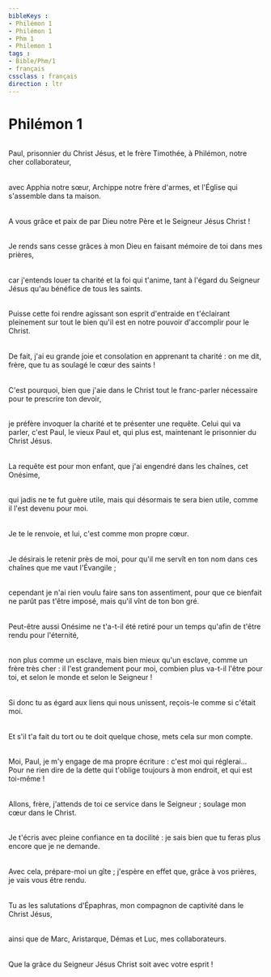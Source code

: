 ```yaml
---
bibleKeys : 
- Philémon 1
- Philémon 1
- Phm 1
- Philemon 1
tags : 
- Bible/Phm/1
- français
cssclass : français
direction : ltr
---
```


# Philémon 1

###### 
Paul, prisonnier du Christ Jésus, et le frère Timothée, à Philémon, notre cher collaborateur, 
###### 
avec Apphia notre sœur, Archippe notre frère d'armes, et l'Église qui s'assemble dans ta maison. 
###### 
A vous grâce et paix de par Dieu notre Père et le Seigneur Jésus Christ ! 
###### 
Je rends sans cesse grâces à mon Dieu en faisant mémoire de toi dans mes prières, 
###### 
car j'entends louer ta charité et la foi qui t'anime, tant à l'égard du Seigneur Jésus qu'au bénéfice de tous les saints. 
###### 
Puisse cette foi rendre agissant son esprit d'entraide en t'éclairant pleinement sur tout le bien qu'il est en notre pouvoir d'accomplir pour le Christ. 
###### 
De fait, j'ai eu grande joie et consolation en apprenant ta charité : on me dit, frère, que tu as soulagé le cœur des saints ! 
###### 
C'est pourquoi, bien que j'aie dans le Christ tout le franc-parler nécessaire pour te prescrire ton devoir, 
###### 
je préfère invoquer la charité et te présenter une requête. Celui qui va parler, c'est Paul, le vieux Paul et, qui plus est, maintenant le prisonnier du Christ Jésus. 
###### 
La requête est pour mon enfant, que j'ai engendré dans les chaînes, cet Onésime, 
###### 
qui jadis ne te fut guère utile, mais qui désormais te sera bien utile, comme il l'est devenu pour moi. 
###### 
Je te le renvoie, et lui, c'est comme mon propre cœur. 
###### 
Je désirais le retenir près de moi, pour qu'il me servît en ton nom dans ces chaînes que me vaut l'Évangile ; 
###### 
cependant je n'ai rien voulu faire sans ton assentiment, pour que ce bienfait ne parût pas t'être imposé, mais qu'il vînt de ton bon gré. 
###### 
Peut-être aussi Onésime ne t'a-t-il été retiré pour un temps qu'afin de t'être rendu pour l'éternité, 
###### 
non plus comme un esclave, mais bien mieux qu'un esclave, comme un frère très cher : il l'est grandement pour moi, combien plus va-t-il l'être pour toi, et selon le monde et selon le Seigneur ! 
###### 
Si donc tu as égard aux liens qui nous unissent, reçois-le comme si c'était moi. 
###### 
Et s'il t'a fait du tort ou te doit quelque chose, mets cela sur mon compte. 
###### 
Moi, Paul, je m'y engage de ma propre écriture : c'est moi qui réglerai... Pour ne rien dire de la dette qui t'oblige toujours à mon endroit, et qui est toi-même ! 
###### 
Allons, frère, j'attends de toi ce service dans le Seigneur ; soulage mon cœur dans le Christ. 
###### 
Je t'écris avec pleine confiance en ta docilité : je sais bien que tu feras plus encore que je ne demande. 
###### 
Avec cela, prépare-moi un gîte ; j'espère en effet que, grâce à vos prières, je vais vous être rendu. 
###### 
Tu as les salutations d'Épaphras, mon compagnon de captivité dans le Christ Jésus, 
###### 
ainsi que de Marc, Aristarque, Démas et Luc, mes collaborateurs. 
###### 
Que la grâce du Seigneur Jésus Christ soit avec votre esprit ! 
